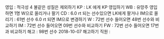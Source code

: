 영입	: 적극성 4 불같은 성질은 제외하기
KP	: LK 에게 KP 영입하기
WB	: 유망주 영입하면 1명 W으로 올리거나 팔기
CD	: 6.0 rt 되는 선수있으면 LK에게 팔거나 IM으로 올리기
	: 61번 선수 6.0 rt 되면 IM으로 변경하기
W	: 72번 선수 들어오면 48번 선수와 비교하기
IM      : 72번 선수 들어오면 09번 선수와 비교하기
FW	: 72번 선수 들어오면 17번과 비교하기
해고	: 98번 선수 2018-10-07 해고하기
직원	: 
